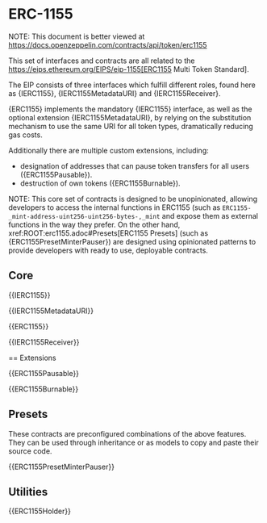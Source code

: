 # ERC-1155

NOTE: This document is better viewed at https://docs.openzeppelin.com/contracts/api/token/erc1155

This set of interfaces and contracts are all related to the https://eips.ethereum.org/EIPS/eip-1155[ERC1155 Multi Token Standard].

The EIP consists of three interfaces which fulfill different roles, found here as {IERC1155}, {IERC1155MetadataURI} and {IERC1155Receiver}.

{ERC1155} implements the mandatory {IERC1155} interface, as well as the optional extension {IERC1155MetadataURI}, by relying on the substitution mechanism to use the same URI for all token types, dramatically reducing gas costs.

Additionally there are multiple custom extensions, including:

* designation of addresses that can pause token transfers for all users ({ERC1155Pausable}).
* destruction of own tokens ({ERC1155Burnable}).

NOTE: This core set of contracts is designed to be unopinionated, allowing developers to access the internal functions in ERC1155 (such as `ERC1155-_mint-address-uint256-uint256-bytes-,_mint` and expose them as external functions in the way they prefer. On the other hand, xref:ROOT:erc1155.adoc#Presets[ERC1155 Presets] (such as {ERC1155PresetMinterPauser}) are designed using opinionated patterns to provide developers with ready to use, deployable contracts.

## Core

{{IERC1155}}

{{IERC1155MetadataURI}}

{{ERC1155}}

{{IERC1155Receiver}}

== Extensions

{{ERC1155Pausable}}

{{ERC1155Burnable}}

## Presets

These contracts are preconfigured combinations of the above features. They can be used through inheritance or as models to copy and paste their source code.

{{ERC1155PresetMinterPauser}}

## Utilities

{{ERC1155Holder}}
